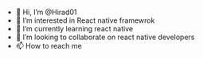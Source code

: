 - 👋 Hi, I’m @Hirad01
- 👀 I’m interested in React native framewrok
- 🌱 I’m currently learning react native 
- 💞️ I’m looking to collaborate on react native developers
- 📫 How to reach me 

<!---
Hirad01/Hirad01 is a ✨ special ✨ repository because its `README.md` (this file) appears on your GitHub profile.
You can click the Preview link to take a look at your changes.
--->

